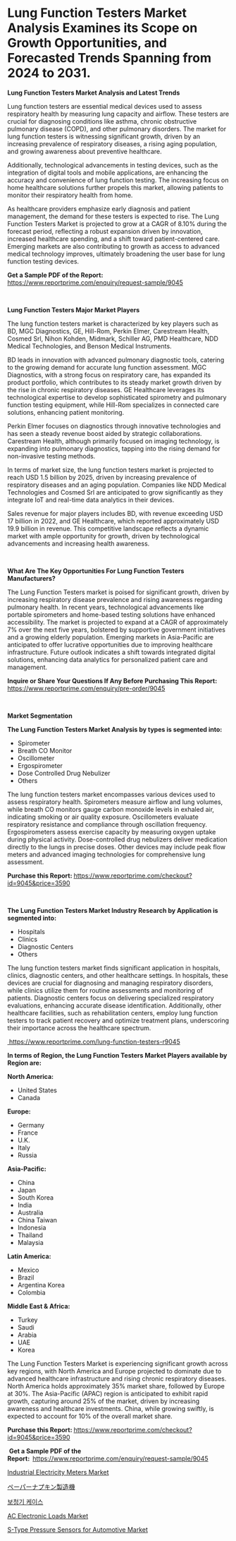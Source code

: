 <p><h1>Lung Function Testers Market Analysis Examines its Scope on Growth Opportunities, and Forecasted Trends Spanning from 2024 to 2031.</h1></p><p><strong>Lung Function Testers Market Analysis and Latest Trends</strong></p>
<p><p>Lung function testers are essential medical devices used to assess respiratory health by measuring lung capacity and airflow. These testers are crucial for diagnosing conditions like asthma, chronic obstructive pulmonary disease (COPD), and other pulmonary disorders. The market for lung function testers is witnessing significant growth, driven by an increasing prevalence of respiratory diseases, a rising aging population, and growing awareness about preventive healthcare.</p><p>Additionally, technological advancements in testing devices, such as the integration of digital tools and mobile applications, are enhancing the accuracy and convenience of lung function testing. The increasing focus on home healthcare solutions further propels this market, allowing patients to monitor their respiratory health from home.</p><p>As healthcare providers emphasize early diagnosis and patient management, the demand for these testers is expected to rise. The Lung Function Testers Market is projected to grow at a CAGR of 8.10% during the forecast period, reflecting a robust expansion driven by innovation, increased healthcare spending, and a shift toward patient-centered care. Emerging markets are also contributing to growth as access to advanced medical technology improves, ultimately broadening the user base for lung function testing devices.</p></p>
<p><strong>Get a Sample PDF of the Report:&nbsp;</strong> <a href="https://www.reportprime.com/enquiry/request-sample/9045">https://www.reportprime.com/enquiry/request-sample/9045</a></p>
<p>&nbsp;</p>
<p><strong>Lung Function Testers Major Market Players</strong></p>
<p><p>The lung function testers market is characterized by key players such as BD, MGC Diagnostics, GE, Hill-Rom, Perkin Elmer, Carestream Health, Cosmed Srl, Nihon Kohden, Midmark, Schiller AG, PMD Healthcare, NDD Medical Technologies, and Benson Medical Instruments. </p><p>BD leads in innovation with advanced pulmonary diagnostic tools, catering to the growing demand for accurate lung function assessment. MGC Diagnostics, with a strong focus on respiratory care, has expanded its product portfolio, which contributes to its steady market growth driven by the rise in chronic respiratory diseases. GE Healthcare leverages its technological expertise to develop sophisticated spirometry and pulmonary function testing equipment, while Hill-Rom specializes in connected care solutions, enhancing patient monitoring.</p><p>Perkin Elmer focuses on diagnostics through innovative technologies and has seen a steady revenue boost aided by strategic collaborations. Carestream Health, although primarily focused on imaging technology, is expanding into pulmonary diagnostics, tapping into the rising demand for non-invasive testing methods. </p><p>In terms of market size, the lung function testers market is projected to reach USD 1.5 billion by 2025, driven by increasing prevalence of respiratory diseases and an aging population. Companies like NDD Medical Technologies and Cosmed Srl are anticipated to grow significantly as they integrate IoT and real-time data analytics in their devices. </p><p>Sales revenue for major players includes BD, with revenue exceeding USD 17 billion in 2022, and GE Healthcare, which reported approximately USD 19.9 billion in revenue. This competitive landscape reflects a dynamic market with ample opportunity for growth, driven by technological advancements and increasing health awareness.</p></p>
<p>&nbsp;</p>
<p><strong>What Are The Key Opportunities For Lung Function Testers Manufacturers?</strong></p>
<p><p>The Lung Function Testers market is poised for significant growth, driven by increasing respiratory disease prevalence and rising awareness regarding pulmonary health. In recent years, technological advancements like portable spirometers and home-based testing solutions have enhanced accessibility. The market is projected to expand at a CAGR of approximately 7% over the next five years, bolstered by supportive government initiatives and a growing elderly population. Emerging markets in Asia-Pacific are anticipated to offer lucrative opportunities due to improving healthcare infrastructure. Future outlook indicates a shift towards integrated digital solutions, enhancing data analytics for personalized patient care and management.</p></p>
<p><strong>Inquire or Share Your Questions If Any Before Purchasing This Report:</strong> <a href="https://www.reportprime.com/enquiry/pre-order/9045">https://www.reportprime.com/enquiry/pre-order/9045</a></p>
<p>&nbsp;</p>
<p><strong>Market Segmentation</strong></p>
<p><strong>The Lung Function Testers Market Analysis by types is segmented into:</strong></p>
<p><ul><li>Spirometer</li><li>Breath CO Monitor</li><li>Oscillometer</li><li>Ergospirometer</li><li>Dose Controlled Drug Nebulizer</li><li>Others</li></ul></p>
<p><p>The lung function testers market encompasses various devices used to assess respiratory health. Spirometers measure airflow and lung volumes, while breath CO monitors gauge carbon monoxide levels in exhaled air, indicating smoking or air quality exposure. Oscillometers evaluate respiratory resistance and compliance through oscillation frequency. Ergospirometers assess exercise capacity by measuring oxygen uptake during physical activity. Dose-controlled drug nebulizers deliver medication directly to the lungs in precise doses. Other devices may include peak flow meters and advanced imaging technologies for comprehensive lung assessment.</p></p>
<p><strong>Purchase this Report:&nbsp;</strong><a href="https://www.reportprime.com/checkout?id=9045&price=3590">https://www.reportprime.com/checkout?id=9045&price=3590</a></p>
<p>&nbsp;</p>
<p><strong>The Lung Function Testers Market Industry Research by Application is segmented into:</strong></p>
<p><ul><li>Hospitals</li><li>Clinics</li><li>Diagnostic Centers</li><li>Others</li></ul></p>
<p><p>The lung function testers market finds significant application in hospitals, clinics, diagnostic centers, and other healthcare settings. In hospitals, these devices are crucial for diagnosing and managing respiratory disorders, while clinics utilize them for routine assessments and monitoring of patients. Diagnostic centers focus on delivering specialized respiratory evaluations, enhancing accurate disease identification. Additionally, other healthcare facilities, such as rehabilitation centers, employ lung function testers to track patient recovery and optimize treatment plans, underscoring their importance across the healthcare spectrum.</p></p>
<p><a href="https://www.reportprime.com/lung-function-testers-r9045">&nbsp;https://www.reportprime.com/lung-function-testers-r9045</a></p>
<p><strong>In terms of Region, the Lung Function Testers Market Players available by Region are:</strong></p>
<p>
    <p> <strong> North America: </strong>
        <ul>
            <li>United States</li>
            <li>Canada</li>
        </ul>
        </p> 
    <p> <strong> Europe: </strong>
        <ul>
            <li>Germany</li>
            <li>France</li>
            <li>U.K.</li>
            <li>Italy</li>
            <li>Russia</li>
        </ul>
        </p> 
    <p> <strong> Asia-Pacific: </strong>
        <ul>
            <li>China</li>
            <li>Japan</li>
            <li>South Korea</li>
            <li>India</li>
            <li>Australia</li>
            <li>China Taiwan</li>
            <li>Indonesia</li>
            <li>Thailand</li>
            <li>Malaysia</li>
        </ul>
        </p> 
    <p> <strong> Latin America: </strong>
        <ul>
            <li>Mexico</li>
            <li>Brazil</li>
            <li>Argentina Korea</li>
            <li>Colombia</li>
        </ul>
        </p> 
    <p> <strong> Middle East & Africa: </strong>
        <ul>
            <li>Turkey</li>
            <li>Saudi</li>
            <li>Arabia</li>
            <li>UAE</li>
            <li>Korea</li>
        </ul>
    </p>
    </p>
<p><p>The Lung Function Testers Market is experiencing significant growth across key regions, with North America and Europe projected to dominate due to advanced healthcare infrastructure and rising chronic respiratory diseases. North America holds approximately 35% market share, followed by Europe at 30%. The Asia-Pacific (APAC) region is anticipated to exhibit rapid growth, capturing around 25% of the market, driven by increasing awareness and healthcare investments. China, while growing swiftly, is expected to account for 10% of the overall market share.</p></p>
<p><strong>Purchase this Report: </strong><a href="https://www.reportprime.com/checkout?id=9045&price=3590">https://www.reportprime.com/checkout?id=9045&price=3590</a></p>
<p>&nbsp;<strong>Get a Sample PDF of the Report:&nbsp;&nbsp;</strong><a href="https://www.reportprime.com/enquiry/request-sample/9045">https://www.reportprime.com/enquiry/request-sample/9045</a></p>
<p><strong></strong></p>
<p><p><a href="https://medium.com/@caroline.hamilton5656/industrial-electricity-meters-market-a-global-and-regional-analysis-focus-on-end-user-product-e050fac6a2e3">Industrial Electricity Meters Market</a></p><p><a href="https://medium.com/@shepardelmer/%E3%83%9A%E3%83%BC%E3%83%91%E3%83%BC%E3%83%8A%E3%83%97%E3%82%AD%E3%83%B3%E8%A3%BD%E9%80%A0%E6%A9%9F%E5%B8%82%E5%A0%B4%E3%81%AE%E8%A6%8F%E6%A8%A1%E3%81%A8%E3%82%B7%E3%82%A7%E3%82%A2%E5%88%86%E6%9E%90-%E6%88%90%E9%95%B7%E5%8B%95%E5%90%91%E3%81%A8%E4%BA%88%E6%B8%AC-2024-2031-285b7ca5c039">ペーパーナプキン製造機</a></p><p><a href="https://medium.com/@kelvinfeenrey98677/%EA%B8%80%EB%A1%9C%EB%B2%8C-%EB%B3%B4%EC%B2%AD%EA%B8%B0-%EC%BC%80%EC%9D%B4%EC%8A%A4-%EC%8B%9C%EC%9E%A5-%EA%B8%B0%ED%9A%8C%EC%99%80-%EC%8B%9C%EC%9E%A5-%EA%B3%BC%EC%A0%9C-2024-2031-8d64d93820ad">보청기 케이스</a></p><p><a href="https://medium.com/@caroline.hamilton5656/global-ac-electronic-loads-market-size-is-expected-to-reach-at-a-cagr-of-4-9-af7a1310bac2">AC Electronic Loads Market</a></p><p><a href="https://issuu.com/reportprime-2/docs/s-type-pressure-sensors-for-automot_734e128d18bb73">S-Type Pressure Sensors for Automotive Market</a></p></p>